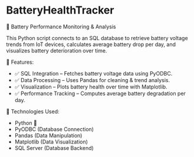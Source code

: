 # BatteryHealthTracker

🚀 Battery Performance Monitoring & Analysis

This Python script connects to an SQL database to retrieve battery voltage trends from IoT devices, calculates average battery drop per day, and visualizes battery deterioration over time.

🔧 Features:
- ✅ SQL Integration – Fetches battery voltage data using PyODBC.
- ✅ Data Processing – Uses Pandas for cleaning & trend analysis.
- ✅ Visualization – Plots battery health over time with Matplotlib.
- ✅ Performance Tracking – Computes average battery degradation per day.

📂 Technologies Used:
- Python 🐍
- PyODBC (Database Connection)
- Pandas (Data Manipulation)
- Matplotlib (Data Visualization)
- SQL Server (Database Backend)
